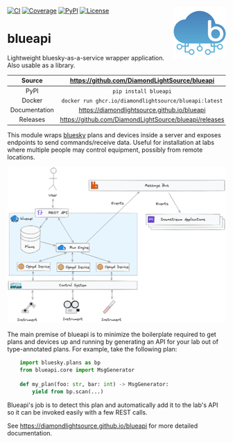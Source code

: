 <img src="https://raw.githubusercontent.com/DiamondLightSource/blueapi/main/docs/images/blueapi-logo.svg"
     style="background: none" width="120px" height="120px" align="right">

[![CI](https://github.com/DiamondLightSource/blueapi/actions/workflows/ci.yml/badge.svg)](https://github.com/DiamondLightSource/blueapi/actions/workflows/ci.yml)
[![Coverage](https://codecov.io/gh/DiamondLightSource/blueapi/branch/main/graph/badge.svg)](https://codecov.io/gh/DiamondLightSource/blueapi)
[![PyPI](https://img.shields.io/pypi/v/blueapi.svg)](https://pypi.org/project/blueapi)
[![License](https://img.shields.io/badge/License-Apache%202.0-blue.svg)](https://opensource.org/licenses/Apache-2.0)

# blueapi

Lightweight bluesky-as-a-service wrapper application. Also usable as a library.

Source          | <https://github.com/DiamondLightSource/blueapi>
:---:           | :---:
PyPI            | `pip install blueapi`
Docker          | `docker run ghcr.io/diamondlightsource/blueapi:latest`
Documentation   | <https://diamondlightsource.github.io/blueapi>
Releases        | <https://github.com/DiamondLightSource/blueapi/releases>

This module wraps [bluesky](https://blueskyproject.io/bluesky) plans and devices
inside a server and exposes endpoints to send commands/receive data. Useful for
installation at labs where multiple people may control equipment, possibly from
remote locations.

![concept][]

The main premise of blueapi is to minimize the boilerplate required to get plans
and devices up and running by generating an API for your lab out of
type-annotated plans. For example, take the following plan:

```python
    import bluesky.plans as bp
    from blueapi.core import MsgGenerator

    def my_plan(foo: str, bar: int) -> MsgGenerator:
        yield from bp.scan(...)
```

Blueapi's job is to detect this plan and automatically add it to the lab's API
so it can be invoked easily with a few REST calls. 

<!-- README only content. Anything below this line won't be included in index.md -->

See https://diamondlightsource.github.io/blueapi for more detailed documentation.

[concept]: https://raw.githubusercontent.com/DiamondLightSource/blueapi/main/docs/images/blueapi.png
